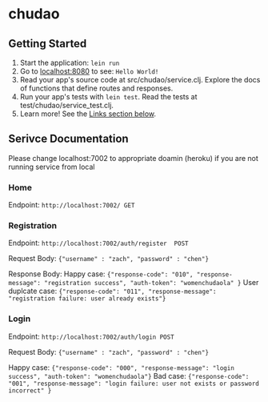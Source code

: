 # chudao

## Getting Started

1. Start the application: `lein run`
2. Go to [localhost:8080](http://localhost:8080/) to see: `Hello World!`
3. Read your app's source code at src/chudao/service.clj. Explore the docs of functions
   that define routes and responses.
4. Run your app's tests with `lein test`. Read the tests at test/chudao/service_test.clj.
5. Learn more! See the [Links section below](#links).

## Serivce Documentation
Please change localhost:7002 to appropriate doamin (heroku) if you are not running service from local

### Home 
Endpoint: 
`http://localhost:7002/ GET`

### Registration
Endpoint: 
`http://localhost:7002/auth/register  POST`

Request Body:
`{"username" : "zach", "password" : "chen"}`

Response Body: 
Happy case: `{"response-code": "010", "response-message": "registration success", "auth-token": "womenchudaola" }`
User duplcate case: `{"response-code": "011", "response-message": "registration failure: user already exists"}`


### Login
Endpoint: 
`http://localhost:7002/auth/login POST`

Request Body:
`{"username" : "zach", "password" : "chen"}`

Happy case: `{"response-code": "000", "response-message": "login success", "auth-token": "womenchudaola"}`
Bad case: `{"response-code": "001", "response-message": "login failure: user not exists or password incorrect" }`


